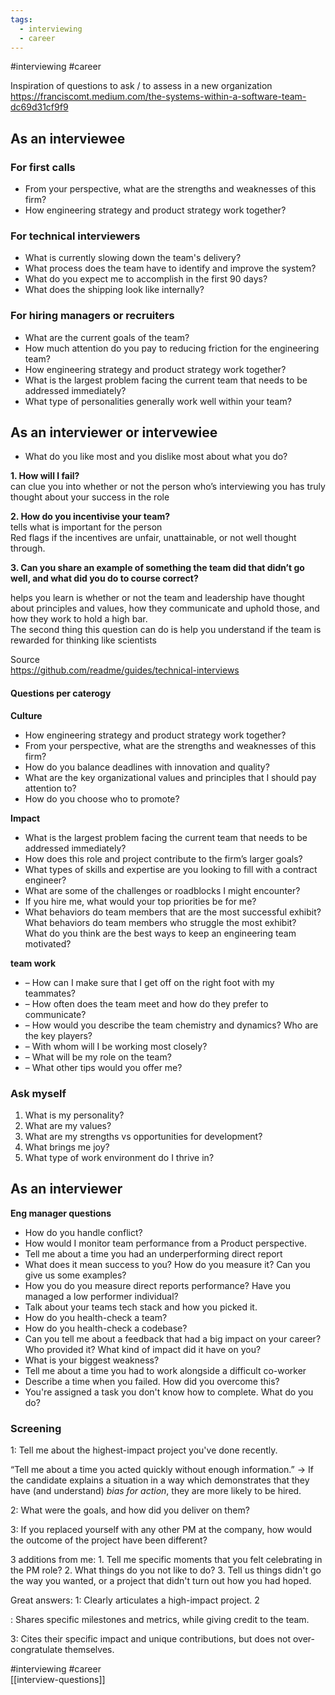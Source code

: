 ```yaml
---
tags:
  - interviewing
  - career
---
```

#interviewing #career 

Inspiration of questions to ask / to assess in a new organization  
<https://franciscomt.medium.com/the-systems-within-a-software-team-dc69d31cf9f9>


## As an interviewee

### For first calls
* From your perspective, what are the strengths and weaknesses of this firm?
* How engineering strategy and product strategy work together?

### For technical interviewers
* What is currently slowing down the team's delivery? 
* What process does the team have to identify and improve the system?
* What do you expect me to accomplish in the first 90 days?
* What does the shipping look like internally?


### For hiring managers or recruiters
* What are the current goals of the team?
* How much attention do you pay to reducing friction for the engineering team?
* How engineering strategy and product strategy work together?
* What is the largest problem facing the current team that needs to be addressed immediately?
* What type of personalities generally work well within your team?


## As an interviewer or intervewiee
* What do you like most and you dislike most about what you do?

**1. How will I fail?**  
can clue you into whether or not the person who’s interviewing you has truly thought about your success in the role

**2. How do you incentivise your team?**  
tells what is important for the person  
Red flags if the incentives are unfair, unattainable, or not well thought through.

**3. Can you share an example of something the team did that didn’t go well, and what did you do to course correct?**

helps you learn is whether or not the team and leadership have thought about principles and values, how they communicate and uphold those, and how they work to hold a high bar.  
The second thing this question can do is help you understand if the team is rewarded for thinking like scientists


Source  
<https://github.com/readme/guides/technical-interviews>



#### Questions per caterogy
**Culture**
* How engineering strategy and product strategy work together?
* From your perspective, what are the strengths and weaknesses of this firm?
* How do you balance deadlines with innovation and quality?
* What are the key organizational values and principles that I should pay attention to?
* How do you choose who to promote?

**Impact**
* What is the largest problem facing the current team that needs to be addressed immediately?
* How does this role and project contribute to the firm’s larger goals?
* What types of skills and expertise are you looking to fill with a contract engineer?
* What are some of the challenges or roadblocks I might encounter?
* If you hire me, what would your top priorities be for me?
* What behaviors do team members that are the most successful exhibit?  
What behaviors do team members who struggle the most exhibit?  
 What do you think are the best ways to keep an engineering team motivated?

**team work**
*   – How can I make sure that I get off on the right foot with my teammates?
*   – How often does the team meet and how do they prefer to communicate?
*   – How would you describe the team chemistry and dynamics? Who are the key players?
*   – With whom will I be working most closely?
*   – What will be my role on the team?
*   – What other tips would you offer me?



### Ask myself

1.  What is my personality?
2.  What are my values?
3.  What are my strengths vs opportunities for development?
4.  What brings me joy?
5.  What type of work environment do I thrive in?



## As an interviewer
**Eng manager questions**
* How do you handle conflict?
* How would I monitor team performance from a Product perspective.
* Tell me about a time you had an underperforming direct report
* What does it mean success to you? How do you measure it? Can you give us some examples?
* How you do you measure direct reports performance? Have you managed a low performer individual?
* Talk about your teams tech stack and how you picked it.
* How do you health-check a team?
* How do you health-check a codebase?
* Can you tell me about a feedback that had a big impact on your career? Who provided it? What kind of impact did it have on you?
* What is your biggest weakness?
* Tell me about a time you had to work alongside a difficult co-worker
* Describe a time when you failed. How did you overcome this?
* You're assigned a task you don't know how to complete. What do you do?



### Screening

 1: Tell me about the highest-impact project you've done recently. 

“Tell me about a time you acted quickly without enough information.” -> If the candidate explains a situation in a way which demonstrates that they have (and understand) *bias for action*, they are more likely to be hired.

2: What were the goals, and how did you deliver on them? 

 3: If you replaced yourself with any other PM at the company, how would the outcome of the project have been different?

3 additions from me: 1. Tell me specific moments that you felt celebrating in the PM role? 2. What things do you not like to do? 3. Tell us things didn't go the way you wanted, or a project that didn't turn out how you had hoped.

Great answers:  1: Clearly articulates a high-impact project.  2

: Shares specific milestones and metrics, while giving credit to the team.  

3: Cites their specific impact and unique contributions, but does not over-congratulate themselves.

#interviewing #career  
[[interview-questions]]